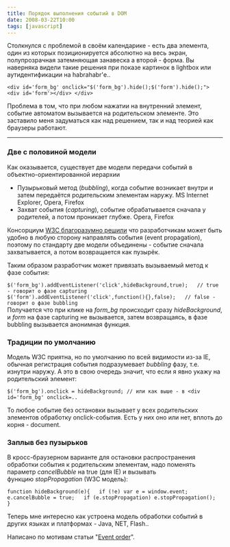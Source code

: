 ```yaml
---
title: Порядок выполнения событий в DOM
date: 2008-03-22T10:00
tags: [javascript]
---
```


Столкнулся с проблемой в своём календарике - есть два элемента, один из которых позиционируется абсолютно на весь экран, полупрозрачная затемняющая занавеска а второй - форма. Вы наверняка видели такие решения при показе картинок в lightbox или аутидентификации на habrahabr'е..

`<div id='form_bg' onclick="$('form_bg').hide();$('form').hide();"> <div id='form'></div> </div>`

Проблема в том, что при любом нажатии на внутренний элемент, событие автоматом вызывается на родительском элементе. Это заставило меня задуматься как над решением, так и над теорией как браузеры работают.

---

### Две с половиной модели

Как оказывается, существует две модели передачи событий в объектно-ориентированной иерархии

- Пузырьковый метод (_bubbling_), когда событие возникает внутри и затем передаётся родительским элементам наружу. MS Internet Explorer, Opera, Firefox
- Захват события (_capturing_), событие обрабатывается сначала у родителей, а потом проникает глубже. Opera, Firefox

Консорциум [W3C благоразумно решили](http://www.w3.org/TR/2000/REC-DOM-Level-2-Events-20001113/) что разработчикам может быть удобно в любую сторону направлять события (event propagation), поэтому по стандарту две модели объединены - событие сначала захватывается, а потом возвращается как пузырёк.

Таким образом разработчик может привязать вызываемый метод к фазе события:

`$('form_bg').addEventListener('click',hideBackground,true);   // true - говорит о фазе capturing      $('form').addEventListener('click',function(){},false);   // false - говорит о фазе bubbling`  
Получается что при клике на _form_bg_ происходит сразу _hideBackground_, и _form_ на фазе capturing не вызывается, затем возвращаясь, в фазе bubbling вызывается анонимная функция. 

### Традиции по умолчанию

Модель W3C приятна, но по умолчанию по всей видимости из-за IE, обычная регистрация события подразумевает _bubbling_ фазу, т.е. изнутри наружу. А это в свою очередь значит, что если я явно укажу на родительский элемент:

`$('form_bg').onclick = hideBackground; // или как выше - в <div id='form_bg' onclick=..`

То любое событие без остановки вызывает у всех родительских элементов обработку onclick-события. Есть у них оно или нет, вплоть до корня - document.

### Заплыв без пузырьков

В кросс-браузерном варианте для остановки распространения обработки события к родительским элементам, надо поменять параметр _cancelBubble_ на true (для IE) и вызывать функцию _stopPropagation_ (W3C модель):

`function hideBackground(e){   if (!e) var e = window.event;   e.cancelBubble = true;   if (e.stopPropagation) e.stopPropagation();   }`

Теперь мне интересно как устроена модель обработки событий в других языках и платформах - Java, NET, Flash..

Написано по мотивам статьи "[Event order](http://www.quirksmode.org/js/events_order.html)".